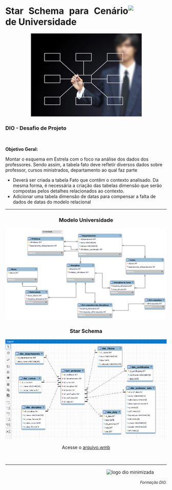 <div align="justify">
    <figure>
    <img src="https://hermes.dio.me/tracks/b9b2973e-b2be-4bf0-b6b2-57a6c8354a95.png" class="logo" width="80" align="right">
  </figure>
    <h1>Star Schema para Cenário de Universidade</h1>
</div>
<div align="center">
  <img src="images/star_schema.png">
</div>

<div>
    <h3>DIO - Desafio de Projeto</h3>
    <br>
    <p><strong>Objetivo Geral:</strong></p>
    <p>Montar o esquema em Estrela com o foco na análise dos dados dos professores. Sendo assim, a tabela fato deve refletir diversos dados sobre professor, cursos ministrados, departamento ao qual faz parte</p>
    <ul>
      <li>Deverá ser criada a tabela Fato que contêm o contexto analisado. Da mesma forma, é necessária a criação das tabelas dimensão que serão compostas pelos detalhes relacionados ao contexto.</li>
      <li>Adicionar uma tabela dimensão de datas para compensar a falta de dados de datas do modelo relacional</li>
    </ul>
  <hr>
</div>

<div align="center">
    <h3>Modelo Universidade</h3>
    <img src="images/der_universidade_referencia.png">
    <h3>Star Schema</h3>
    <img src="images/universidade_star_schema.png">
    <p text-align="right">Acesse o <a href="https://github.com/83Rafa/power_bi_analyst/blob/main/desafio_de_projeto_4/universidade-star-schema.mwb">arquivo.wmb</a></p>
    <br>
  <hr>
</div>

<footer>
  <div class="logotipo" align="right">
    <figure>
      <img src="https://hermes.digitalinnovation.one/assets/diome/logo-minimized.png" alt="logo dio minimizada" class="sc-TRNrF kCkrow" width="80">
    </figure>
  </div>
  <div class="small-subtitle" align="right">
    <p><small><i>Formação DIO.</i></small></p>
  </div>
</footer>
